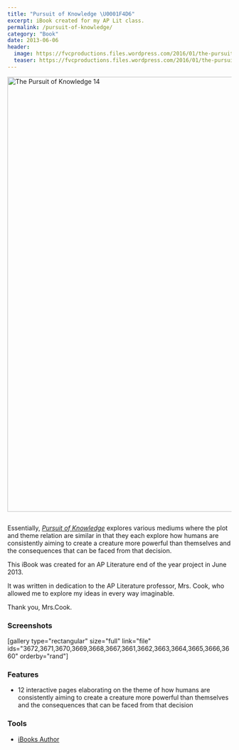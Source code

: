```yaml
---
title: "Pursuit of Knowledge \U0001F4D6"
excerpt: iBook created for my AP Lit class.
permalink: /pursuit-of-knowledge/
category: "Book"
date: 2013-06-06
header:
  image: https://fvcproductions.files.wordpress.com/2016/01/the-pursuit-of-knowledge-14.png
  teaser: https://fvcproductions.files.wordpress.com/2016/01/the-pursuit-of-knowledge-14.png
---
```


<p><a href="https://fvcproductions.files.wordpress.com/2016/01/the-pursuit-of-knowledge-14.png" rel="attachment wp-att-3660"><img class="aligncenter size-full wp-image-3660" src="https://fvcproductions.files.wordpress.com/2016/01/the-pursuit-of-knowledge-14.png" alt="The Pursuit of Knowledge 14" width="750" height="978" /></a></p>
<p><img class="aligncenter" src="http://www.ripleys.com/wp-content/uploads/2014/05/download-on-ibooks.png" alt="" /></p>
<p class="intro">Essentially, <a href="https://itunes.apple.com/us/book/pursuit-of-knowledge/id1073378182?ls=1&amp;mt=11" target="_blank"><i>Pursuit of Knowledge</i></a> explores various mediums where the plot and theme relation are similar in that they each explore how humans are consistently aiming to create a creature more powerful than themselves and the consequences that can be faced from that decision.</p>
<p>This iBook was created for an AP Literature end of the year project in June 2013.</p>
<p>It was written in dedication to the AP Literature professor, Mrs. Cook, who allowed me to explore my ideas in every way imaginable.</p>
<p>Thank you, Mrs.Cook.</p>
<h3 id="screenshots">Screenshots</h3>
<p>[gallery type="rectangular" size="full" link="file" ids="3672,3671,3670,3669,3668,3667,3661,3662,3663,3664,3665,3666,3660" orderby="rand"]</p>
<h3 id="features">Features</h3>
<ul>
<li>12 interactive pages elaborating on the theme of how humans are consistently aiming to create a creature more powerful than themselves and the consequences that can be faced from that decision</li>
</ul>
<h3 id="tools">Tools</h3>
<ul>
<li><a href="http://www.apple.com/ibooks-author/" target="_blank">iBooks Author</a></li>
</ul>